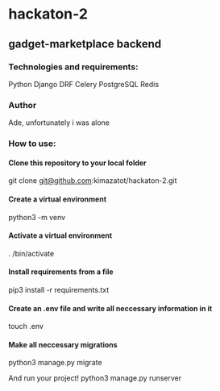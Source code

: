 # hackaton-2


## gadget-marketplace backend


### Technologies and requirements:
Python 
Django 
DRF 
Celery 
PostgreSQL 
Redis

### Author
Ade, unfortunately i was alone

### How to use:
#### Clone this repository to your local folder
git clone git@github.com:kimazatot/hackaton-2.git

#### Create a virtual environment
python3 -m venv

#### Activate a virtual environment
. /bin/activate

#### Install requirements from a file
pip3 install -r requirements.txt

#### Create an .env file and write all neccessary information in it
touch .env

#### Make all neccessary migrations
python3 manage.py migrate

And run your project!
python3 manage.py runserver

